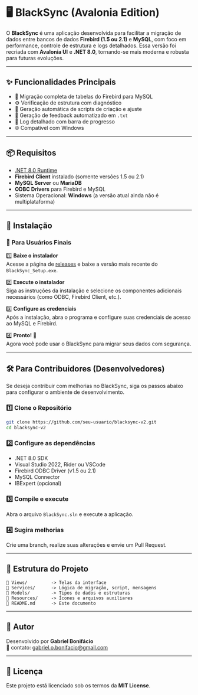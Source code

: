 
# 🖥️ BlackSync (Avalonia Edition)

O **BlackSync** é uma aplicação desenvolvida para facilitar a migração de dados entre bancos de dados **Firebird (1.5 ou 2.1)** e **MySQL**, com foco em performance, controle de estrutura e logs detalhados. Essa versão foi recriada com **Avalonia UI** e **.NET 8.0**, tornando-se mais moderna e robusta para futuras evoluções.

---

## ✨ Funcionalidades Principais

- 🔁 Migração completa de tabelas do Firebird para MySQL  
- ⚙️ Verificação de estrutura com diagnóstico  
- 🧾 Geração automática de scripts de criação e ajuste  
- 💬 Geração de feedback automatizado em `.txt`  
- 📜 Log detalhado com barra de progresso  
- 🌐 Compatível com Windows  

---

## 📦 Requisitos

- [.NET 8.0 Runtime](https://dotnet.microsoft.com/en-us/download/dotnet/8.0)
- **Firebird Client** instalado (somente versões 1.5 ou 2.1)
- **MySQL Server** ou **MariaDB**
- **ODBC Drivers** para Firebird e MySQL
- Sistema Operacional: **Windows** (a versão atual ainda não é multiplataforma)

---

## 🔧 Instalação

### 👥 Para Usuários Finais

1️⃣ **Baixe o instalador**  
Acesse a página de [releases](https://github.com/seu-usuario/blacksync-v2/releases) e baixe a versão mais recente do `BlackSync_Setup.exe`.

2️⃣ **Execute o instalador**  
Siga as instruções da instalação e selecione os componentes adicionais necessários (como ODBC, Firebird Client, etc.).

3️⃣ **Configure as credenciais**  
Após a instalação, abra o programa e configure suas credenciais de acesso ao MySQL e Firebird.

4️⃣ **Pronto!** 🚀  
Agora você pode usar o BlackSync para migrar seus dados com segurança.

---

## 🛠️ Para Contribuidores (Desenvolvedores)

Se deseja contribuir com melhorias no BlackSync, siga os passos abaixo para configurar o ambiente de desenvolvimento.

### 1️⃣ Clone o Repositório

```bash
git clone https://github.com/seu-usuario/blacksync-v2.git
cd blacksync-v2
```

### 2️⃣ Configure as dependências

- .NET 8.0 SDK
- Visual Studio 2022, Rider ou VSCode
- Firebird ODBC Driver (v1.5 ou 2.1)
- MySQL Connector
- IBExpert (opcional)

### 3️⃣ Compile e execute

Abra o arquivo `BlackSync.sln` e execute a aplicação.

### 4️⃣ Sugira melhorias

Crie uma branch, realize suas alterações e envie um Pull Request.

---

## 📂 Estrutura do Projeto

```
📁 Views/         -> Telas da interface
📁 Services/      -> Lógica de migração, script, mensagens
📁 Models/        -> Tipos de dados e estruturas
📁 Resources/     -> Ícones e arquivos auxiliares
📄 README.md      -> Este documento
```

---

## 🧠 Autor

Desenvolvido por **Gabriel Bonifácio**  
📧 contato: gabriel.o.bonifacio@gmail.com

---

## 📃 Licença

Este projeto está licenciado sob os termos da **MIT License**.
